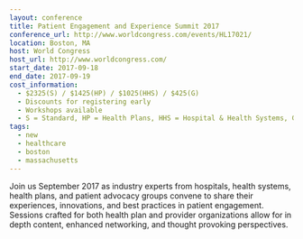 ```yaml
---
layout: conference
title: Patient Engagement and Experience Summit 2017
conference_url: http://www.worldcongress.com/events/HL17021/
location: Boston, MA
host: World Congress
host_url: http://www.worldcongress.com/
start_date: 2017-09-18
end_date: 2017-09-19
cost_information:
  - $2325(S) / $1425(HP) / $1025(HHS) / $425(G)
  - Discounts for registering early
  - Workshops available
  - S = Standard, HP = Health Plans, HHS = Hospital & Health Systems, G = Government
tags:
  - new
  - healthcare
  - boston
  - massachusetts
---
```


Join us September 2017 as industry experts from hospitals, health systems, health plans, and patient advocacy groups convene to share their experiences, innovations, and best practices in patient engagement. Sessions crafted for both health plan and provider organizations allow for in depth content, enhanced networking, and thought provoking perspectives.
